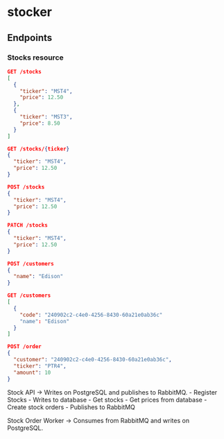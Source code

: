 # stocker

## Endpoints

### Stocks resource

```json
GET /stocks
[
  {
    "ticker": "MST4",
    "price": 12.50
  },
  {
    "ticker": "MST3",
    "price": 8.50
  }
]
```

```json
GET /stocks/{ticker}
{
  "ticker": "MST4",
  "price": 12.50
}
```

```json
POST /stocks
{
  "ticker": "MST4",
  "price": 12.50
}
```

```json
PATCH /stocks
{
  "ticker": "MST4",
  "price": 12.50
}
```

```json
POST /customers
{
  "name": "Edison"
}
```

```json
GET /customers
[
  {
    "code": "240902c2-c4e0-4256-8430-60a21e0ab36c"
    "name": "Edison"
  }
]
```

```json
POST /order
{
  "customer": "240902c2-c4e0-4256-8430-60a21e0ab36c",
  "ticker": "PTR4",
  "amount": 10
}
```

Stock API -> Writes on PostgreSQL and publishes to RabbitMQ.
    - Register Stocks
      - Writes to database
    - Get stocks
      - Get prices from database
    - Create stock orders
      - Publishes to RabbitMQ

Stock Order Worker ->
    Consumes from RabbitMQ and writes on PostgreSQL.
